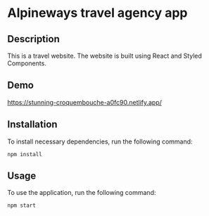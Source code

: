 # Alpineways travel agency app 


## Description

This is a travel website. The website is built using React and Styled Components.

## Demo

https://stunning-croquembouche-a0fc90.netlify.app/

## Installation

To install necessary dependencies, run the following command:

```
npm install
```

## Usage

To use the application, run the following command:

```
npm start
```


